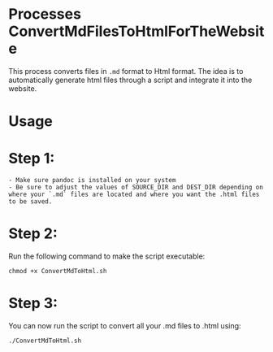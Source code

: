 # Processes ConvertMdFilesToHtmlForTheWebsite
This process converts files in `.md` format to Html format. The idea is to automatically generate html files through a script and integrate it into the website.

# Usage
  # Step 1: 
    - Make sure pandoc is installed on your system
    - Be sure to adjust the values of SOURCE_DIR and DEST_DIR depending on where your `.md` files are located and where you want the .html files to be saved.
  # Step 2:
  Run the following command to make the script executable:

    chmod +x ConvertMdToHtml.sh
  # Step 3:
  You can now run the script to convert all your .md files to .html using:
    
    ./ConvertMdToHtml.sh

    

    
